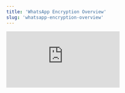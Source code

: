 ```yaml
---
title: 'WhatsApp Encryption Overview'
slug: 'whatsapp-encryption-overview'
---
```


![](https://static.meri.garden/a73cc8ef28708f96c7eb8cf8f30705de.pdf)